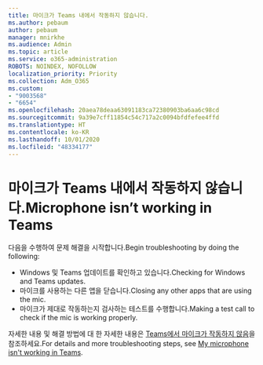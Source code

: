 ```yaml
---
title: 마이크가 Teams 내에서 작동하지 않습니다.
ms.author: pebaum
author: pebaum
manager: mnirkhe
ms.audience: Admin
ms.topic: article
ms.service: o365-administration
ROBOTS: NOINDEX, NOFOLLOW
localization_priority: Priority
ms.collection: Adm_O365
ms.custom:
- "9003568"
- "6654"
ms.openlocfilehash: 20aea78deaa63091183ca72380903ba6aa6c98cd
ms.sourcegitcommit: 9a39e7cff11854c54c717a2c0094bfdfefee4ffd
ms.translationtype: HT
ms.contentlocale: ko-KR
ms.lasthandoff: 10/01/2020
ms.locfileid: "48334177"
---
```

# <a name="microphone-isnt-working-in-teams"></a><span data-ttu-id="bf2ae-102">마이크가 Teams 내에서 작동하지 않습니다.</span><span class="sxs-lookup"><span data-stu-id="bf2ae-102">Microphone isn’t working in Teams</span></span>

<span data-ttu-id="bf2ae-103">다음을 수행하여 문제 해결을 시작합니다.</span><span class="sxs-lookup"><span data-stu-id="bf2ae-103">Begin troubleshooting by doing the following:</span></span>

- <span data-ttu-id="bf2ae-104">Windows 및 Teams 업데이트를 확인하고 있습니다.</span><span class="sxs-lookup"><span data-stu-id="bf2ae-104">Checking for Windows and Teams updates.</span></span>
- <span data-ttu-id="bf2ae-105">마이크를 사용하는 다른 앱을 닫습니다.</span><span class="sxs-lookup"><span data-stu-id="bf2ae-105">Closing any other apps that are using the mic.</span></span>
- <span data-ttu-id="bf2ae-106">마이크가 제대로 작동하는지 검사하는 테스트를 수행합니다.</span><span class="sxs-lookup"><span data-stu-id="bf2ae-106">Making a test call to check if the mic is working properly.</span></span>

<span data-ttu-id="bf2ae-107">자세한 내용 및 해결 방법에 대 한 자세한 내용은 [Teams에서 마이크가 작동하지 않음](https://support.microsoft.com/office/666d1123-9dd0-4a31-ad2e-a758b204f33a)을 참조하세요.</span><span class="sxs-lookup"><span data-stu-id="bf2ae-107">For details and more troubleshooting steps, see [My microphone isn't working in Teams](https://support.microsoft.com/office/666d1123-9dd0-4a31-ad2e-a758b204f33a).</span></span>

